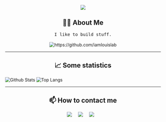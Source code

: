 <p align="center">
  <img src="https://github.com/iamlouislab/iamlouislab/blob/main/assets/hi.gif">
</p>

<h2 align="center"> 👨‍💻 About Me </h2>
<p align="center">
  <samp>I like to build stuff.</samp>
  <br> <br>
  <img src="https://komarev.com/ghpvc/?username=iamlouislab" alt="https://github.com/iamlouislab" />
</p>

<hr>

<h2 align="center"> 📈 Some statistics </h2>
<p align="center">
  
  ![Github Stats](https://github-readme-stats.vercel.app/api?username=louisab-dev&count_private=true&show_icons=true&include_all_commits=true&theme=dark)
  ![Top Langs](https://github-readme-stats.vercel.app/api/top-langs/?username=louisab-dev&hide=TeX&layout=compact&theme=dark)

</p>

<hr>

<h2  align="center"> 📫 How to contact me </h2>
<p align="center">
  <a target="_blank"href="https://www.linkedin.com/in/louis-amoros-bessede/"><img src="https://img.shields.io/badge/linkedin-%230077B5.svg?&style=for-the-badge&logo=linkedin&logoColor=white" /></a>&nbsp;&nbsp;&nbsp;&nbsp;
  <a target="_blank"href="https://twitter.com/louisabdev"><img src="https://img.shields.io/badge/twitter-%231DA1F2.svg?&style=for-the-badge&logo=twitter&logoColor=white" /></a>&nbsp;&nbsp;&nbsp;&nbsp;
  <a href="mailto:louisamorosbessede@gmail.com"><img src="https://img.shields.io/badge/gmail-%23D14836.svg?&style=for-the-badge&logo=gmail&logoColor=white" /></a>&nbsp;&nbsp;&nbsp;&nbsp;
</p>


<!--
**iamlouislab/iamlouislab** is a ✨ _special_ ✨ repository because its `README.md` (this file) appears on your GitHub profile.

ReadMe inspiration from : https://github.com/Ileriayo/ileriayo/blob/master/README.md

-->
